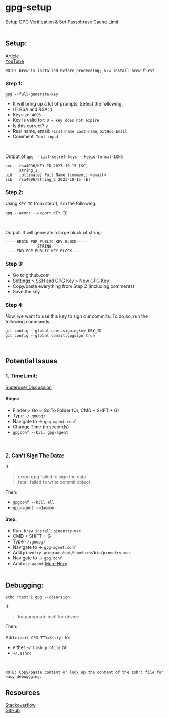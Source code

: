 # gpg-setup


Setup GPG Verification & Set Passphrase Cache Limit <br> <br> 


## Setup:
[Article](https://daily-dev-tips.com/posts/how-to-verify-your-commits-on-github/)
<br>
[YouTube](https://www.youtube.com/watch?v=u9L5kDlU8rs&t=907s)

```
NOTE: brew is installed before proceeding; o/w install brew first
```

### Step 1:

```
gpg --full-generate-key
```

- It will bring up a lot of prompts. Select the following:
- (1) RSA and RSA: `1`
- Keysize: `4096`
- Key is valid for: `0 = key does not expire`
- Is this correct? `y`
- Real name, email: `First-name Last-name`, `GitHub Email`
- Comment: `Text input`

<br>

Output of `gpg --list-secret-keys --keyid-format LONG`
```
sec   rsa4096/KEY_ID 2023-10-15 [SC] 
      string_1
uid   [ultimate] Full Name (comment) <email>
ssb   rsa4096/string_2 2023-10-15 [E]
```



### Step 2:
Using `KEY_ID` from step 1, run the following:
```
gpg --armor --export KEY_ID
```

<br>

Output: It will generate a large block of string:
```
-----BEGIN PGP PUBLIC KEY BLOCK-----
              STRING
-----END PGP PUBLIC KEY BLOCK-----
```

### Step 3:
- Go to github.com
- Settings > SSH and GPG Key > New GPG Key
- Copy/paste everything from Step 2 (including comments)
- Save the key


### Step 4: 
Now, we want to use this key to sign our commits. To do so, run the following commands:
```
git config --global user.signingkey KEY_ID
git config --global commit.gpgsign true
```


<br>

## Potential Issues
### 1. TimeLimit:
[Superuser Discussion](https://superuser.com/questions/624343/keep-gnupg-credentials-cached-for-entire-user-session)

#### Steps:
- Finder > Go > Go To Folder (Or, CMD + SHFT + G)
- Type `~/.gnupg/`
- Navigate to -> `gpg-agent.conf`
- Change Time (in seconds)
- `gpgconf --kill gpg-agent`  
<br>

### 2. Can't Sign The Data:
If: 
>   error: gpg failed to sign the data <br> 
>   fatal: failed to write commit object

Then: <br> 
- `gpgconf --kill all`
- `gpg-agent --daemon`

#### Step: <br> 
- Run: `brew install pinentry-mac`
- CMD + SHIFT + G
- Type `~/.gnupg/`
- Navigate to -> `gpg-agent.conf`
- Add `pinentry-program /opt/homebrew/bin/pinentry-mac`
- Navigate to -> `gpg.conf`
- Add `use-agent`
[More Here](https://gist.github.com/phortuin/cf24b1cca3258720c71ad42977e1ba57) <br> <br>

## Debugging: <br>

`echo "test"| gpg --clearsign` 

If: 
> Inappropriate ioctl for device

Then: <br>
<br> 
  Add `export GPG_TTY=$(tty)` to:
  - either `~/.bash_profile` or
  - `~/.zshrc`

<br>

```
NOTE: Copy/paste content or look up the content of the zshrc file for easy debuggging.
```


## Resources
[Stackoverflow](https://stackoverflow.com/questions/41052538/git-error-gpg-failed-to-sign-data) <br>
[GitHub](https://gist.github.com/paolocarrasco/18ca8fe6e63490ae1be23e84a7039374)
